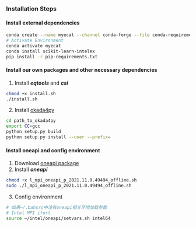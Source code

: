 ### Installation Steps

#### Install external dependencies

```bash
conda create --name myecat --channel conda-forge --file conda-requirements.txt
# Activate Environment
conda activate myecat
conda install scikit-learn-intelex
pip install -r pip-requirements.txt
```

#### Install our own packages and other necessary dependencies

1. Install ***eqtools*** and ***csi***

```bash
chmod +x install.sh
./install.sh
```

2. Install [okada4py](https://github.com/jolivetr/okada4py)

```bash
cd path_to_okada4py
export CC=gcc
python setup.py build
python setup.py install --user --prefix=
```

#### Install oneapi and config environment

1. Download [oneapi package](https://www.intel.com/content/www/us/en/developer/tools/oneapi/mpi-library-download.html?operatingsystem=linux&mpi-linux=offline)
2. Install ***oneapi***

```bash
chmod +x l_mpi_oneapi_p_2021.11.0.49494_offline.sh
sudo ./l_mpi_oneapi_p_2021.11.0.49494_offline.sh
```

3. Config environment

```bash
# 如果~/.bahsrc中没有oneapi相关环境加载参数
# Intel MPI ifort
source ~/intel/oneapi/setvars.sh intel64
```
